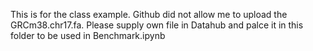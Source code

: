 This is for the class example. Github did not allow me to upload the GRCm38.chr17.fa.
Please supply own file in Datahub and palce it in this folder to be used in Benchmark.ipynb
